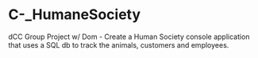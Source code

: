 # C-_HumaneSociety
dCC Group Project w/ Dom - Create a Human Society console application that uses a SQL db to track the animals, customers and employees.
